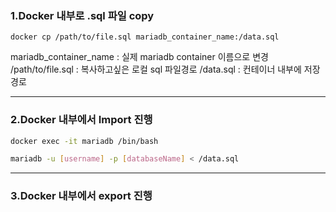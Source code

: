 

### 1.Docker 내부로 .sql 파일 copy

```docker
docker cp /path/to/file.sql mariadb_container_name:/data.sql
```

mariadb_container_name : 실제 mariadb container 이름으로 변경
/path/to/file.sql : 복사하고싶은 로컬 sql 파일경로
/data.sql : 컨테이너 내부에 저장경로

---

### 2.Docker 내부에서 Import 진행

```bash
docker exec -it mariadb /bin/bash
```

```bash
mariadb -u [username] -p [databaseName] < /data.sql 
```
-----


### 3.Docker 내부에서 export 진행 

```sql
```
